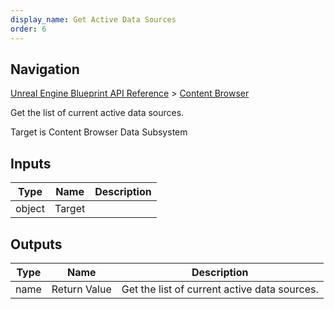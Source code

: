 ```yaml
---
display_name: Get Active Data Sources
order: 6
---
```

## Navigation

[Unreal Engine Blueprint API Reference](https://dev.epicgames.com/documentation/en-us/unreal-engine/BlueprintAPI) > [Content Browser](https://dev.epicgames.com/documentation/en-us/unreal-engine/BlueprintAPI/ContentBrowser)

Get the list of current active data sources.

Target is Content Browser Data Subsystem

## Inputs

| Type | Name | Description |
| --- | --- | --- |
| object | Target |  |

## Outputs

| Type | Name | Description |
| --- | --- | --- |
| name | Return Value | Get the list of current active data sources. |

